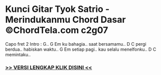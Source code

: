 
 # Kunci Gitar Tyok Satrio - Merindukanmu Chord Dasar ©ChordTela.com c2g07


Capo fret 2 Intro : G.. G Em ku bahagia.. saat bersamamu.. D C pergi berdua.. habiskan waktu.. G Em setiap pagi.. kau selalu menelfonku.. D C memintaku..

###  <a href="https://shortlighzx.web.app?sq=Kunci Gitar Tyok Satrio - Merindukanmu Chord Dasar ©ChordTela.com"> >> VERSI LENGKAP KLIK DISINI << </a>
